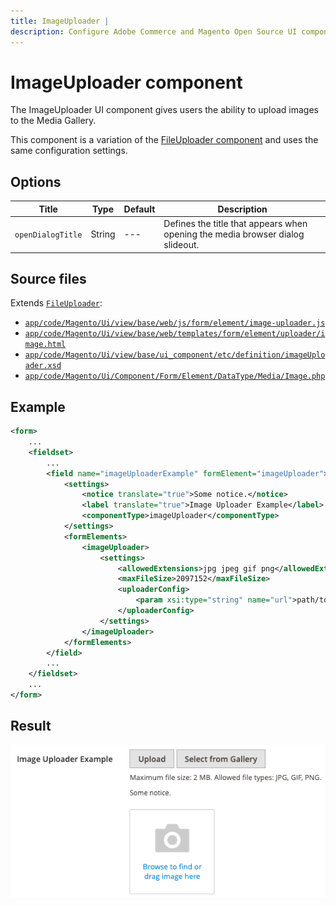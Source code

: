 ```yaml
---
title: ImageUploader |
description: Configure Adobe Commerce and Magento Open Source UI components and integrate them with other components.
---
```


# ImageUploader component

The ImageUploader UI component gives users the ability to upload images to the Media Gallery.

This component is a variation of the [FileUploader component](file-uploader.md) and uses the same configuration settings.

## Options

| Title             | Type   | Default | Description                                                                    |
| ----------------- | ------ | ------- | ------------------------------------------------------------------------------ |
| `openDialogTitle` | String |   ---   | Defines the title that appears when opening the media browser dialog slideout. |

## Source files

Extends [`FileUploader`](file-uploader.md):

-  [`app/code/Magento/Ui/view/base/web/js/form/element/image-uploader.js`](https://github.com/magento/magento2/blob/2.4/app/code/Magento/Ui/view/base/web/js/form/element/image-uploader.js)
-  [`app/code/Magento/Ui/view/base/web/templates/form/element/uploader/image.html`](https://github.com/magento/magento2/blob/2.4/app/code/Magento/Ui/view/base/web/templates/form/element/uploader/image.html)
-  [`app/code/Magento/Ui/view/base/ui_component/etc/definition/imageUploader.xsd`](https://github.com/magento/magento2/blob/2.4/app/code/Magento/Ui/view/base/ui_component/etc/definition/imageUploader.xsd)
-  [`app/code/Magento/Ui/Component/Form/Element/DataType/Media/Image.php`](https://github.com/magento/magento2/blob/2.4/app/code/Magento/Ui/Component/Form/Element/DataType/Media/Image.php)

## Example

```xml
<form>
    ...
    <fieldset>
        ...
        <field name="imageUploaderExample" formElement="imageUploader">
            <settings>
                <notice translate="true">Some notice.</notice>
                <label translate="true">Image Uploader Example</label>
                <componentType>imageUploader</componentType>
            </settings>
            <formElements>
                <imageUploader>
                    <settings>
                        <allowedExtensions>jpg jpeg gif png</allowedExtensions>
                        <maxFileSize>2097152</maxFileSize>
                        <uploaderConfig>
                            <param xsi:type="string" name="url">path/to/save</param>
                        </uploaderConfig>
                    </settings>
                </imageUploader>
            </formElements>
        </field>
        ...
    </fieldset>
    ...
</form>
```

## Result

![ImageUploader Component Example](../../_images/ui-components/ui-image-uploader-example.png)
